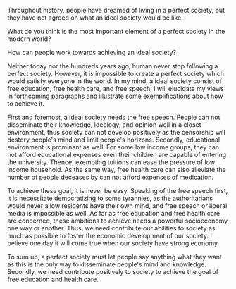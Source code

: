 Throughout history, people have dreamed of living in a perfect society, but they have not agreed on what an ideal society would be like. 

What do you think is the most important element of a perfect society in the modern world?

How can people work towards achieving an ideal society?

Neither today nor the hundreds years ago, human never stop following a perfect society. However, it is impossible to create a perfect society which would satisfy everyone in the world. In my mind, a ideal society consist of free education, free health care, and free speech, I will elucidate my views in forthcoming paragraphs and illustrate some exemplifications about how to achieve it.

First and foremost, a ideal society needs the free speech. People can not disseminate their knowledge, ideology, and opinion well in a closet environment, thus society can not develop positively as the censorship will destory people's mind and limit people's horizons. Secondly, educational environment is prominant as well. For some low income groups, they can not afford educational expenses even their children are capable of entering the university. Thence, exempting tuitions can ease the pressure of low income household. As the same way, free health care can also alleviate the number of people deceases by can not afford expenses of medication.

To achieve these goal, it is never be easy. Speaking of the free speech first, it is necessitate democratizing to some tyrannies, as the authoritarians would never allow residents have their own mind, and free speech or liberal media is impossible as well. As far as free education and free health care are concerned, these ambitions to achieve needs a powerful socioeconomy, one way or another. Thus, we need contribute our abilities to society as much as possible to foster the economic development of our society. I believe one day it will come true when our society have strong economy.

To sum up, a perfect society must let people say anything what they want as this is the only way to disseminate people's mind and knowledge. Secondly, we need contribute positively to society to achieve the goal of free education and health care.